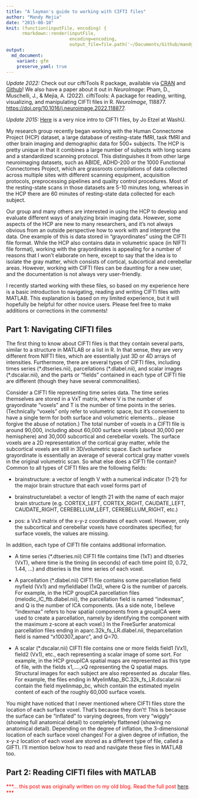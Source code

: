 ```yaml
---
title: "A layman's guide to working with CIFTI files"
author: "Mandy Mejia"
date: "2015-08-10"
knit: (function(inputFile, encoding) { 
      rmarkdown::render(inputFile,
                        encoding=encoding, 
                        output_file=file.path('~/Documents/Github/mandymejia.github.io/_posts/', '2015-08-10-Layman-CIFTI.md')) })
output:
  md_document:
    variant: gfm
    preserve_yaml: true
---
```


*Update 2022:* Check out our ciftiTools R package, available via
[CRAN](https://cran.r-project.org/web/packages/ciftiTools/index.html)
and [Github](https://github.com/mandymejia/ciftiTools)! We also have a
paper about it out in *NeuroImage*: Pham, D., Muschelli, J., & Mejia, A.
(2022). ciftiTools: A package for reading, writing, visualizing, and
manipulating CIFTI files in R. *NeuroImage*, 118877.
<https://doi.org/10.1016/j.neuroimage.2022.118877>.

*Update 2015:*
[Here](https://mvpa.blogspot.com/2014/03/nifti-cifti-gifti-in-hcp-and-workbench.html)
is a very nice intro to CIFTI files, by Jo Etzel at WashU.

My research group recently began working with the Human Connectome
Project (HCP) dataset, a large database of resting-state fMRI, task fMRI
and other brain imaging and demographic data for 500+ subjects. The HCP
is pretty unique in that it combines a large number of subjects with
long scans and a standardized scanning protocol. This distinguishes it
from other large neuroimaging datasets, such as ABIDE, ADHD-200 or the
1000 Functional Connectomes Project, which are grassroots compilations
of data collected across multiple sites with different scanning
equipment, acquisition protocols, preprocessing pipelines and quality
control procedures. Most of the resting-state scans in those datasets
are 5-10 minutes long, whereas in the HCP there are 60 minutes of
resting-state data collected for each subject.

Our group and many others are interested in using the HCP to develop and
evaluate different ways of analyzing brain imaging data. However, some
aspects of the HCP are new to many researchers, and it’s not always
obvious from an outside perspective how to work with and interpret the
data. One example of this is data stored in “grayordinates” using the
CIFTI file format. While the HCP also contains data in volumetric space
(in NIFTI file format), working with the grayordinates is appealing for
a number of reasons that I won’t elaborate on here, except to say that
the idea is to isolate the gray matter, which consists of cortical,
subcortical and cerebellar areas. However, working with CIFTI files can
be daunting for a new user, and the documentation is not always very
user-friendly.

I recently started working with these files, so based on my experience
here is a basic introduction to navigating, reading and writing CIFTI
files with MATLAB. This explanation is based on my limited experience,
but it will hopefully be helpful for other novice users. Please feel
free to make additions or corrections in the comments!

## Part 1: Navigating CIFTI files

The first thing to know about CIFTI files is that they contain several
parts, similar to a structure in MATLAB or a list in R. In that sense,
they are very different from NIFTI files, which are essentially just 3D
or 4D arrays of intensities. Furthermore, there are several types of
CIFTI files, including times series (\*.dtseries.nii), parcellations
(\*.dlabel.nii), and scalar images (\*.dscalar.nii), and the parts or
“fields” contained in each type of CIFTI file are different (though they
have several commonalities).

Consider a CIFTI file representing time series data. The time series
themselves are stored in a VxT matrix, where V is the number of
grayordinate “voxels” and T is the number of time points in the series.
(Technically “voxels” only refer to volumetric space, but it’s
convenient to have a single term for both surface and volumetric
elements… please forgive the abuse of notation.) The total number of
voxels in a CIFTI file is around 90,000, including about 60,000 surface
voxels (about 30,000 per hemisphere) and 30,000 subcortical and
cerebellar voxels. The surface voxels are a 2D representation of the
cortical gray matter, while the subcortical voxels are still in
3D/volumetric space. Each surface grayordinate is essentially an average
of several cortical gray matter voxels in the original volumetric scan.
So what else does a CIFTI file contain? Common to all types of CIFTI
files are the following fields:

- brainstructure: a vector of length V with a numerical indicator (1-21)
  for the major brain structure that each voxel forms part of

- brainstructurelabel: a vector of length 21 with the name of each major
  brain structure (e.g. CORTEX_LEFT, CORTEX_RIGHT, CAUDATE_LEFT,
  CAUDATE_RIGHT, CEREBELLUM_LEFT, CEREBELLUM_RIGHT, etc.)

- pos: a Vx3 matrix of the x-y-z coordinates of each voxel. However,
  only the subcortical and cerebellar voxels have coordinates specified;
  for surface voxels, the values are missing.

In addition, each type of CIFTI file contains additional information.

- A time series (\*.dtseries.nii) CIFTI file contains time (1xT) and
  dtseries (VxT), where time is the timing (in seconds) of each time
  point (0, 0.72, 1.44, …) and dtseries is the time series of each
  voxel.

- A parcellation (\*.dlabel.nii) CIFTI file contains some parcellation
  field myfield (Vx1) and myfieldlabel (1xQ), where Q is the number of
  parcels. For example, in the HCP groupICA parcellation files
  (melodic_IC_ftb.dlabel.nii), the parcellation field is named
  “indexmax”, and Q is the number of ICA components. (As a side note, I
  believe “indexmax” refers to how spatial components from a groupICA
  were used to create a parcellation, namely by identifying the
  component with the maximum z-score at each voxel.) In the FreeSurfer
  anatomical parcellation files ending in aparc.32k_fs_LR.dlabel.nii,
  theparcellation field is named “x100307_aparc”, and Q=70.

- A scalar (\*.dscalar.nii) CIFTI file contains one or more fields
  field1 (Vx1), field2 (Vx1), etc., each representing a scalar image of
  some sort. For example, in the HCP groupICA spatial maps are
  represented as this type of file, with the fields x1,….,xQ
  representing the Q spatial maps. Structural images for each subject
  are also represented as .dscalar files. For example, the files ending
  in MyelinMap_BC.32k_fs_LR.dscalar.nii contain the field myelinmap_bc,
  which contain the estimated myelin content of each of the roughly
  60,000 surface voxels.

You might have noticed that I never mentioned where CIFTI files store
the location of each surface voxel. That’s because they don’t! This is
because the surface can be “inflated” to varying degrees, from very
“wiggly” (showing full anatomical detail) to completely flattened
(showing no anatomical detail). Depending on the degree of inflation,
the 3-dimensional location of each surface voxel changes! For a given
degree of inflation, the x-y-z location of each voxel are stored as a
different type of file, called a GIFTI. I’ll mention below how to read
and navigate these files in MATLAB too.

## Part 2: Reading CIFTI files with MATLAB

<span style="color:red"> ***… this post was originally written on my old
blog. Read the full post
[here](https://mandymejia.com/2015/08/10/a-laymans-guide-to-working-with-cifti-files/).
*** </span>
